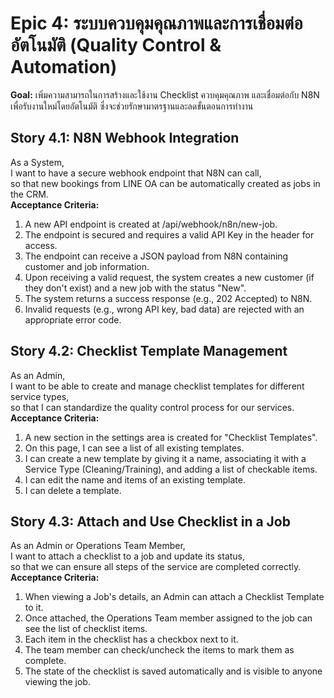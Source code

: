 # **Epic 4: ระบบควบคุมคุณภาพและการเชื่อมต่ออัตโนมัติ (Quality Control & Automation)**

**Goal:** เพิ่มความสามารถในการสร้างและใช้งาน Checklist ควบคุมคุณภาพ และเชื่อมต่อกับ N8N เพื่อรับงานใหม่โดยอัตโนมัติ ซึ่งจะช่วยรักษามาตรฐานและลดขั้นตอนการทำงาน

## **Story 4.1: N8N Webhook Integration**

As a System,  
I want to have a secure webhook endpoint that N8N can call,  
so that new bookings from LINE OA can be automatically created as jobs in the CRM.  
**Acceptance Criteria:**

1. A new API endpoint is created at /api/webhook/n8n/new-job.  
2. The endpoint is secured and requires a valid API Key in the header for access.  
3. The endpoint can receive a JSON payload from N8N containing customer and job information.  
4. Upon receiving a valid request, the system creates a new customer (if they don't exist) and a new job with the status "New".  
5. The system returns a success response (e.g., 202 Accepted) to N8N.  
6. Invalid requests (e.g., wrong API key, bad data) are rejected with an appropriate error code.

## **Story 4.2: Checklist Template Management**

As an Admin,  
I want to be able to create and manage checklist templates for different service types,  
so that I can standardize the quality control process for our services.  
**Acceptance Criteria:**

1. A new section in the settings area is created for "Checklist Templates".  
2. On this page, I can see a list of all existing templates.  
3. I can create a new template by giving it a name, associating it with a Service Type (Cleaning/Training), and adding a list of checkable items.  
4. I can edit the name and items of an existing template.  
5. I can delete a template.

## **Story 4.3: Attach and Use Checklist in a Job**

As an Admin or Operations Team Member,  
I want to attach a checklist to a job and update its status,  
so that we can ensure all steps of the service are completed correctly.  
**Acceptance Criteria:**

1. When viewing a Job's details, an Admin can attach a Checklist Template to it.  
2. Once attached, the Operations Team member assigned to the job can see the list of checklist items.  
3. Each item in the checklist has a checkbox next to it.  
4. The team member can check/uncheck the items to mark them as complete.  
5. The state of the checklist is saved automatically and is visible to anyone viewing the job.